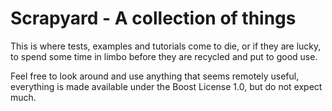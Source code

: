 
# Scrapyard - A collection of things

This is where tests, examples and tutorials come to die, or if they are
lucky, to spend some time in limbo before they are recycled and put to
good use.

Feel free to look around and use anything that seems remotely useful,
everything is made available under the Boost License 1.0, but do not
expect much.

